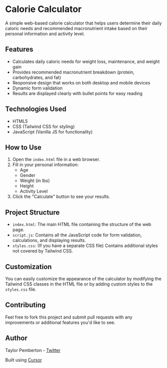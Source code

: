 # Calorie Calculator

A simple web-based calorie calculator that helps users determine their daily caloric needs and recommended macronutrient intake based on their personal information and activity level.

## Features

- Calculates daily caloric needs for weight loss, maintenance, and weight gain
- Provides recommended macronutrient breakdown (protein, carbohydrates, and fat)
- Responsive design that works on both desktop and mobile devices
- Dynamic form validation
- Results are displayed clearly with bullet points for easy reading

## Technologies Used

- HTML5
- CSS (Tailwind CSS for styling)
- JavaScript (Vanilla JS for functionality)

## How to Use

1. Open the `index.html` file in a web browser.
2. Fill in your personal information:
   - Age
   - Gender
   - Weight (in lbs)
   - Height
   - Activity Level
3. Click the "Calculate" button to see your results.

## Project Structure

- `index.html`: The main HTML file containing the structure of the web page.
- `script.js`: Contains all the JavaScript code for form validation, calculations, and displaying results.
- `styles.css`: (If you have a separate CSS file) Contains additional styles not covered by Tailwind CSS.

## Customization

You can easily customize the appearance of the calculator by modifying the Tailwind CSS classes in the HTML file or by adding custom styles to the `styles.css` file.

## Contributing

Feel free to fork this project and submit pull requests with any improvements or additional features you'd like to see.

## Author

Taylor Pemberton - [Twitter](https://twitter.com/pemberton)

Built using [Cursor](https://cursor.sh)
